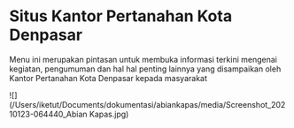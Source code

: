 # Situs Kantor Pertanahan Kota Denpasar



Menu ini merupakan pintasan untuk membuka informasi terkini mengenai kegiatan, pengumuman dan hal hal penting lainnya yang disampaikan oleh Kantor Pertanahan Kota Denpasar kepada masyarakat



![](/Users/iketut/Documents/dokumentasi/abiankapas/media/Screenshot_20210123-064440_Abian Kapas.jpg)